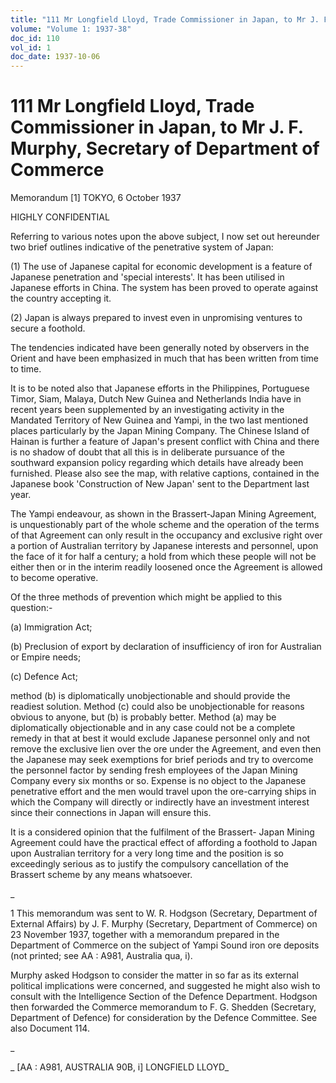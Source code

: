 ```yaml
---
title: "111 Mr Longfield Lloyd, Trade Commissioner in Japan, to Mr J. F. Murphy, Secretary of Department of Commerce"
volume: "Volume 1: 1937-38"
doc_id: 110
vol_id: 1
doc_date: 1937-10-06
---
```


# 111 Mr Longfield Lloyd, Trade Commissioner in Japan, to Mr J. F. Murphy, Secretary of Department of Commerce

Memorandum [1] TOKYO, 6 October 1937

HIGHLY CONFIDENTIAL

Referring to various notes upon the above subject, I now set out hereunder two brief outlines indicative of the penetrative system of Japan:

(1) The use of Japanese capital for economic development is a feature of Japanese penetration and 'special interests'. It has been utilised in Japanese efforts in China. The system has been proved to operate against the country accepting it.

(2) Japan is always prepared to invest even in unpromising ventures to secure a foothold.

The tendencies indicated have been generally noted by observers in the Orient and have been emphasized in much that has been written from time to time.

It is to be noted also that Japanese efforts in the Philippines, Portuguese Timor, Siam, Malaya, Dutch New Guinea and Netherlands India have in recent years been supplemented by an investigating activity in the Mandated Territory of New Guinea and Yampi, in the two last mentioned places particularly by the Japan Mining Company. The Chinese Island of Hainan is further a feature of Japan's present conflict with China and there is no shadow of doubt that all this is in deliberate pursuance of the southward expansion policy regarding which details have already been furnished. Please also see the map, with relative captions, contained in the Japanese book 'Construction of New Japan' sent to the Department last year.

The Yampi endeavour, as shown in the Brassert-Japan Mining Agreement, is unquestionably part of the whole scheme and the operation of the terms of that Agreement can only result in the occupancy and exclusive right over a portion of Australian territory by Japanese interests and personnel, upon the face of it for half a century; a hold from which these people will not be either then or in the interim readily loosened once the Agreement is allowed to become operative.

Of the three methods of prevention which might be applied to this question:-

(a) Immigration Act;

(b) Preclusion of export by declaration of insufficiency of iron for Australian or Empire needs;

(c) Defence Act;

method (b) is diplomatically unobjectionable and should provide the readiest solution. Method (c) could also be unobjectionable for reasons obvious to anyone, but (b) is probably better. Method (a) may be diplomatically objectionable and in any case could not be a complete remedy in that at best it would exclude Japanese personnel only and not remove the exclusive lien over the ore under the Agreement, and even then the Japanese may seek exemptions for brief periods and try to overcome the personnel factor by sending fresh employees of the Japan Mining Company every six months or so. Expense is no object to the Japanese penetrative effort and the men would travel upon the ore-carrying ships in which the Company will directly or indirectly have an investment interest since their connections in Japan will ensure this.

It is a considered opinion that the fulfilment of the Brassert- Japan Mining Agreement could have the practical effect of affording a foothold to Japan upon Australian territory for a very long time and the position is so exceedingly serious as to justify the compulsory cancellation of the Brassert scheme by any means whatsoever.

_

1 This memorandum was sent to W. R. Hodgson (Secretary, Department of External Affairs) by J. F. Murphy (Secretary, Department of Commerce) on 23 November 1937, together with a memorandum prepared in the Department of Commerce on the subject of Yampi Sound iron ore deposits (not printed; see AA : A981, Australia qua, i).

Murphy asked Hodgson to consider the matter in so far as its external political implications were concerned, and suggested he might also wish to consult with the Intelligence Section of the Defence Department. Hodgson then forwarded the Commerce memorandum to F. G. Shedden (Secretary, Department of Defence) for consideration by the Defence Committee. See also Document 114.

_

_ [AA : A981, AUSTRALIA 90B, i] LONGFIELD LLOYD_
